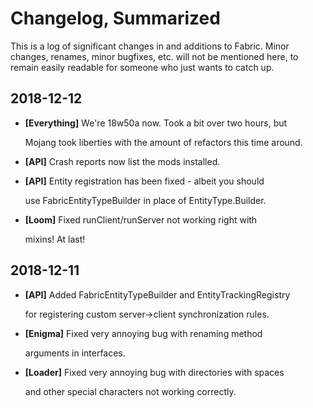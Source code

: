 # Changelog, Summarized

This is a log of significant changes in and additions to Fabric. Minor changes, renames, minor bugfixes, etc. will not be mentioned here, to remain easily readable for someone who just wants to catch up.

## 2018-12-12

* **\[Everything\]** We're 18w50a now. Took a bit over two hours, but

  Mojang took liberties with the amount of refactors this time around.

* **\[API\]** Crash reports now list the mods installed.
* **\[API\]** Entity registration has been fixed - albeit you should

  use FabricEntityTypeBuilder in place of EntityType.Builder.

* **\[Loom\]** Fixed runClient/runServer not working right with

  mixins! At last!

## 2018-12-11

* **\[API\]** Added FabricEntityTypeBuilder and EntityTrackingRegistry

  for registering custom server-&gt;client synchronization rules.

* **\[Enigma\]** Fixed very annoying bug with renaming method

  arguments in interfaces.

* **\[Loader\]** Fixed very annoying bug with directories with spaces

  and other special characters not working correctly.

